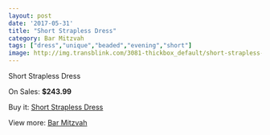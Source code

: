 ```yaml
---
layout: post
date: '2017-05-31'
title: "Short Strapless Dress"
category: Bar Mitzvah
tags: ["dress","unique","beaded","evening","short"]
image: http://img.transblink.com/3081-thickbox_default/short-strapless-dress.jpg
---
```

Short Strapless Dress

On Sales: **$243.99**
<a href="https://www.transblink.com/en/bar-mitzvah/975-short-strapless-dress.html"><amp-img layout="responsive" width="600" height="600" src="//img.transblink.com/3081-thickbox_default/short-strapless-dress.jpg" alt="Short Strapless Dress 0" /></a>
<a href="https://www.transblink.com/en/bar-mitzvah/975-short-strapless-dress.html"><amp-img layout="responsive" width="600" height="600" src="//img.transblink.com/3085-thickbox_default/short-strapless-dress.jpg" alt="Short Strapless Dress 1" /></a>
<a href="https://www.transblink.com/en/bar-mitzvah/975-short-strapless-dress.html"><amp-img layout="responsive" width="600" height="600" src="//img.transblink.com/3084-thickbox_default/short-strapless-dress.jpg" alt="Short Strapless Dress 2" /></a>
<a href="https://www.transblink.com/en/bar-mitzvah/975-short-strapless-dress.html"><amp-img layout="responsive" width="600" height="600" src="//img.transblink.com/3083-thickbox_default/short-strapless-dress.jpg" alt="Short Strapless Dress 3" /></a>
<a href="https://www.transblink.com/en/bar-mitzvah/975-short-strapless-dress.html"><amp-img layout="responsive" width="600" height="600" src="//img.transblink.com/3082-thickbox_default/short-strapless-dress.jpg" alt="Short Strapless Dress 4" /></a>

Buy it: [Short Strapless Dress](https://www.transblink.com/en/bar-mitzvah/975-short-strapless-dress.html "Short Strapless Dress")

View more: [Bar Mitzvah](https://www.transblink.com/en/2-bar-mitzvah "Bar Mitzvah")